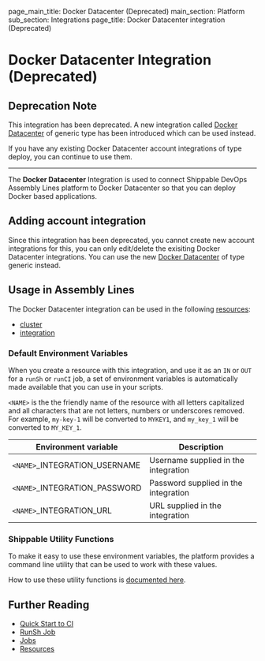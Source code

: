 page_main_title: Docker Datacenter (Deprecated)
main_section: Platform
sub_section: Integrations
page_title: Docker Datacenter integration (Deprecated)

# Docker Datacenter Integration (Deprecated)

## Deprecation Note
This integration has been deprecated. A new integration called [Docker Datacenter](/platform/integration/ddcKey) of generic type has been introduced which can be used instead.

If you have any existing Docker Datacenter account integrations of type deploy, you can continue to use them.

---

The **Docker Datacenter** Integration is used to connect Shippable DevOps Assembly Lines platform to Docker Datacenter so that you can deploy Docker based applications.

## Adding account integration

Since this integration has been deprecated, you cannot create new account integrations for this, you can only edit/delete the exisiting Docker Datacenter integrations. You can use the new [Docker Datacenter](/platform/integration/ddcKey) of type generic instead.

## Usage in Assembly Lines

The Docker Datacenter integration can be used in the following [resources](/platform/workflow/resource/overview/):

* [cluster](/platform/workflow/resource/cluster)
* [integration](/platform/workflow/resource/integration)

### Default Environment Variables
When you create a resource with this integration, and use it as an `IN` or `OUT` for a `runSh` or `runCI` job, a set of environment variables is automatically made available that you can use in your scripts.

`<NAME>` is the the friendly name of the resource with all letters capitalized and all characters that are not letters, numbers or underscores removed. For example, `my-key-1` will be converted to `MYKEY1`, and `my_key_1` will be converted to `MY_KEY_1`.

| Environment variable						| Description                         |
| ------------- 								|------------------------------------ |
| `<NAME>`\_INTEGRATION\_USERNAME   		| Username supplied in the integration |
| `<NAME>`\_INTEGRATION\_PASSWORD			| Password supplied in the integration |
| `<NAME>`\_INTEGRATION\_URL				| URL supplied in the integration |

### Shippable Utility Functions
To make it easy to use these environment variables, the platform provides a command line utility that can be used to work with these values.

How to use these utility functions is [documented here](/platform/tutorial/workflow/using-shipctl).

## Further Reading
* [Quick Start to CI](/getting-started/ci-sample)
* [RunSh Job](/platform/workflow/job/runsh)
* [Jobs](/platform/workflow/job/overview)
* [Resources](/platform/workflow/resource/overview)

